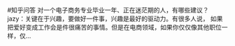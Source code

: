 #知乎问答 对一个电子商务专业毕业一年、正在迷茫期的人，有哪些建议？ jazy：关键在于兴趣，要做好一件事，兴趣是最好的驱动力。有很多人说， 如果把爱好变成工作会是件很痛苦的事情。但是在电商领域，如果你仅仅像其他职位一样，仅...  ​​​​